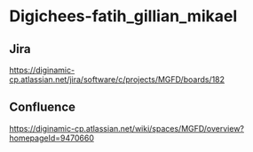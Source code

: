# Digichees-fatih_gillian_mikael

## Jira
https://diginamic-cp.atlassian.net/jira/software/c/projects/MGFD/boards/182

## Confluence
https://diginamic-cp.atlassian.net/wiki/spaces/MGFD/overview?homepageId=9470660
